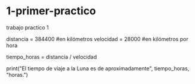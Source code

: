 # 1-primer-practico
trabajo practico 1


distancia = 384400   #en kilómetros
velocidad = 28000    #en kilómetros por hora


tiempo_horas = distancia / velocidad


print("El tiempo de viaje a la Luna es de aproximadamente", tiempo_horas, "horas.")
